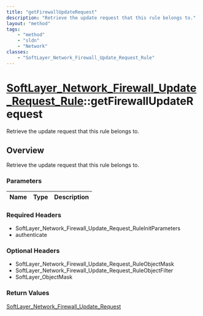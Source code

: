 ```yaml
---
title: "getFirewallUpdateRequest"
description: "Retrieve the update request that this rule belongs to."
layout: "method"
tags:
    - "method"
    - "sldn"
    - "Network"
classes:
    - "SoftLayer_Network_Firewall_Update_Request_Rule"
---
```

# [SoftLayer_Network_Firewall_Update_Request_Rule](/reference/services/SoftLayer_Network_Firewall_Update_Request_Rule)::getFirewallUpdateRequest

Retrieve the update request that this rule belongs to.


## Overview 
Retrieve the update request that this rule belongs to.

### Parameters 
|Name | Type | Description |
| --- | --- | --- |


### Required Headers
* SoftLayer_Network_Firewall_Update_Request_RuleInitParameters
* authenticate

### Optional Headers
* SoftLayer_Network_Firewall_Update_Request_RuleObjectMask
* SoftLayer_Network_Firewall_Update_Request_RuleObjectFilter
* SoftLayer_ObjectMask

### Return Values
<a href='/reference/datatypes/SoftLayer_Network_Firewall_Update_Request'>SoftLayer_Network_Firewall_Update_Request </a>

